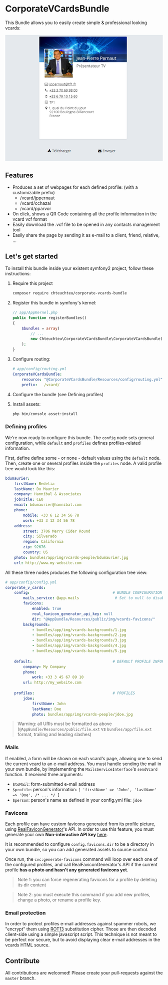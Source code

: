 # CorporateVCardsBundle
This Bundle allows you to easily create simple & professional looking vcards:

![CorporateVCardsBundle](screenshot.png)

## Features

 - Produces a set of webpages for each defined profile: (with a customizable prefix)
    - /vcard/jppernaut
    - /vcard/cchazal
    - /vcard/pparvor
 - On click, shows a QR Code containing all the profile information in the vcard vcf format
 - Easily download the .vcf file to be opened in any contacts management tool
 - Easily share the page by sending it as e-mail to a client, friend, relative, ...

## Let's get started
To install this bundle inside your existent symfony2 project, follow these instructions:

1. Require this project

    ```bash
    composer require chteuchteu/corporate-vcards-bundle
    ```

2. Register this bundle in symfony's kernel:

    ```php
    // app/AppKernel.php
    public function registerBundles()
    {
        $bundles = array(
            // ...
            new Chteuchteu\CorporateVCardsBundle\CorporateVCardsBundle(),
        );
    }
    ```

3. Configure routing:

    ```yml
    # app/config/routing.yml
    CorporateVCardsBundle:
        resource: "@CorporateVCardsBundle/Resources/config/routing.yml"
        prefix:   /vcard/
    ```

4. Configure the bundle (see Defining profiles)

5. Install assets:

    ```bash
    php bin/console asset:install
    ```


### Defining profiles
We're now ready to configure this bundle. The `config` node sets general configuration, while `default` and `profiles`
defines profiles-related information.

First, define define some - or none - default values using the `default` node. Then, create one or several profiles inside
the `profiles` node. A valid profile tree would look like this:

```yml
bdumaurier:
    firstName: Bedelia
    lastName: Du Maurier
    company: Hannibal & Associates
    jobTitle: CEO
    email: bdumaurier@hannibal.com
    phone:
        mobile: +33 6 12 34 56 78
        work: +33 3 12 34 56 78
    address:
        street: 3706 Merry Cider Round
        city: Silverado
        region: California
        zip: 92676
        country: US
    photo: bundles/app/img/vcards-people/bdumaurier.jpg
    url: http://www.my-website.com
```

All these three nodes produces the following configuration tree view:

```yml
# app/config/config.yml
corporate_v_cards:
    config:                                     # BUNDLE CONFIGURATION
        mails_service: @app.mails                # Set to null to disable mails
        favicons:
            enabled: true
            real_favicon_generator_api_key: null
            dir: "@AppBundle/Resources/public/img/vcards-favicons/"
        backgrounds:
            - bundles/app/img/vcards-backgrounds/1.jpg
            - bundles/app/img/vcards-backgrounds/2.jpg
            - bundles/app/img/vcards-backgrounds/3.jpg
            - bundles/app/img/vcards-backgrounds/4.jpg
            - bundles/app/img/vcards-backgrounds/5.jpg
        
    default:                                    # DEFAULT PROFILE INFORMATION
        company: My Company
        phone:
            work: +33 3 45 67 89 10
        url: http://my_website.com
        
    profiles:                                   # PROFILES
        jdoe:
            firstName: John
            lastName: Doe
            photo: bundles/app/img/vcards-people/jdoe.jpg
```

> Warning: all URIs must be formatted as above (`@AppBundle/Resources/public/file.ext` vs `bundles/app/file.ext` format,
trailing and leading slashes)

### Mails
If enabled, a form will be shown on each vcard's page, allowing one to send the current vcard to an e-mail address.
You must handle sending the mail in your own bundle, by implementing the `MailsServiceInterface`'s `sendVcard` function. It received three arguments:

 - `$toMail`: form-submitted e-mail address
 - `$profile`: person's information: `[ 'firstName' => 'John', 'lastName' => 'Doe', /* ... */ ]`
 - `$person`: person's name as defined in your config.yml file: `jdoe` 

### Favicons
Each profile can have custom favicons generated from its profile picture, using [RealFaviconGenerator](https://realfavicongenerator.net/)'s API.
In order to use this feature, you must generate your own **Non-interactive API key** [here](https://realfavicongenerator.net/api/).

It is recommended to configure `config.favicons.dir` to be a directory in your own bundle, so you can add generated assets to source control.

Once run, the `cvc:generate-favicons` command will loop over each one of the configured profiles, and call RealFaviconGenerator's API
if the current profile **has a photo and hasn't any generated favicons yet**.

> Note 1: you can force regenerating favicons for a profile by deleting its dir content

> Note 2: you must execute this command if you add new profiles, change a photo, or rename a profile key.

### Email protection
In order to protect profiles e-mail addresses against spammer robots, we "encrypt" them using [ROT13](https://en.wikipedia.org/wiki/ROT13) 
substitution cipher. Those are then decoded client-side using a simple javascript script. This technique is not meant to be perfect
nor secure, but to avoid displaying clear e-mail addresses in the vcards HTML source.

## Contribute
All contributions are welcomed! Please create your pull-requests against the `master` branch.
